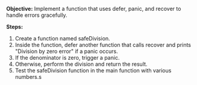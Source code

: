 **Objective:** Implement a function that uses defer, panic, and recover to handle errors gracefully.

**Steps:**
1. Create a function named safeDivision.
2. Inside the function, defer another function that calls recover and prints "Division by zero error" if a panic occurs.
3. If the denominator is zero, trigger a panic.
4. Otherwise, perform the division and return the result.
5. Test the safeDivision function in the main function with various numbers.s